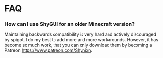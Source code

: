# FAQ

### How can I use ShyGUI for an older Minecraft version?

Maintaining backwards compatibility is very hard and actively discouraged by spigot. I do my best to add more and more workarounds.
However, it has become so much work, that you can only download them by becoming a Patreon https://www.patreon.com/Shynixn.


